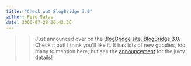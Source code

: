 ```yaml
---
title: "Check out BlogBridge 3.0"
author: Pito Salas
date: 2006-07-28 20:42:36
---
```


>>

>> Just announced over on the [BlogBridge site, BlogBridge
3.0](<http://www.blogbridge.com/archives/2006/07/announcing_blog_3.php>).
Check it out! I think you'll like it. It has lots of new goodies, too many to
mention here, but see the
[announcement](<http://www.blogbridge.com/archives/2006/07/announcing_blog_3.php>)
for the juicy details!


